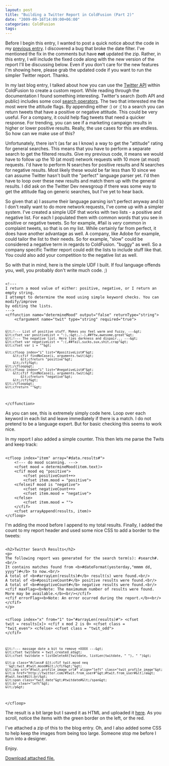```yaml
---
layout: post
title: "Building a Twitter Report in ColdFusion (Part 2)"
date: "2009-09-16T14:09:00+06:00"
categories: ColdFusion 
tags: 
---
```


Before I begin this entry, I wanted to post a quick notice about the code in my <a href="http://www.raymondcamden.com/index.cfm/2009/9/14/Building-a-Twitter-Report-in-ColdFusion">previous entry</a>. I discovered a bug that broke the date filter. I've mentioned the fix in the comments but have <b>not</b> updated the zip. Rather, in this entry, I will include the fixed code along with the new version of the report I'll be discussing below. Even if you don't care for the new features I'm showing here, please grab the updated code if you want to run the simpler Twitter report. Thanks.
<!--more-->
In my last blog entry, I talked about how you can use the <a href="http://apiwiki.twitter.com/">Twitter API</a> within ColdFusion to create a custom report. While reading through the documentation I found something interesting. Twitter's search (both API and public) includes some cool <a href="http://search.twitter.com/operators">search operators</a>. The two that interested me the most were the attitude flags. By appending either :) or :( to a search you can return tweets that have a positive or negative attitude. This could be very useful. For a company, it could help flag tweets that need a quicker response. For trending, you can see if a marketing campaign results in higher or lower positive results. Really, the use cases for this are endless. So how can we make use of this?

Unfortunately, there isn't (as far as I know) a way to get the "attitude" rating for general searches. This means that you have to perform a separate search to get the filtered results. Give my previous code, it means we would have to follow up the 10 (at most) network requests with 10 more (at most) requests. I'd have to perform N searches for positive results and N searches for negative results. Most likely these would be far less than 10 since we can assume Twitter hasn't built the "perfect" language parser yet. I'd then have to loop over these new results and match them up with the general results. I did ask on the Twitter Dev newsgroup if there was some way to get the attitude flag on generic searches, but I've yet to hear back.

So given that a) I assume their language parsing isn't perfect anyway and b) I don't really want to do more network requests, I've come up with a simpler system. I've created a simple UDF that works with two lists - a positive and negative list. For each I populated them with common words that you see in positive or negative tweets. So for example, #fail is <i>very</i> common in complaint tweets, so that is on my list. While certainly far from perfect, it does have another advantage as well. A company, like Adobe for example, could tailor the list to their needs. So for example, "slow" could be considered a negative term in regards to ColdFusion. "buggy" as well. So a company specific Twitter report could edit the lists to include stuff like that. You could also add your competition to the negative list as well. 

So with that in mind, here is the simple UDF I built. If foul language offends you, well, you probably don't write much code. ;)

<code>
&lt;!---
I return a mood value of either: positive, negative, or I return an empty string.
I attempt to determine the mood using simple keyword checks. You can modify/improve
by editing the lists.
---&gt;
&lt;cffunction name="determineMood" output="false" returnType="string"&gt;
	&lt;cfargument name="twit" type="string" required="true"&gt;

	&lt;!--- List of positive stuff. Makes you feel warm and fuzzy. ---&gt;
	&lt;cfset var positiveList = ":),:&gt;,:-),##ftw,awesome,great"&gt;
	&lt;!--- The negative list. Here lies darkness and dispair... ---&gt;
	&lt;cfset var negativeList = ":(,##fail,sucks,sux,shit,crap"&gt;
	&lt;cfset var i = ""&gt;
	
	&lt;cfloop index="i" list="#positiveList#"&gt;
		&lt;cfif findNoCase(i, arguments.twit)&gt;
			&lt;cfreturn "positive"&gt;
		&lt;/cfif&gt;
	&lt;/cfloop&gt;
	&lt;cfloop index="i" list="#negativeList#"&gt;
		&lt;cfif findNoCase(i, arguments.twit)&gt;
			&lt;cfreturn "negative"&gt;
		&lt;/cfif&gt;
	&lt;/cfloop&gt;
	&lt;cfreturn ""&gt;
&lt;/cffunction&gt;
</code>

As you can see, this is extremely simply code here. Loop over each keyword in each list and leave immediately if there is a match. I do not pretend to be a language expert. But for basic checking this seems to work nice.

In my report I also added a simple counter. This then lets me parse the Twits and keep track:

<code>
&lt;cfloop index="item" array="#data.results#"&gt;
	&lt;!--- do mood scanning. ---&gt;
	&lt;cfset mood = determineMood(item.text)&gt;
	&lt;cfif mood eq "positive"&gt;
		&lt;cfset positiveCount++&gt;
		&lt;cfset item.mood = "positive"&gt;
	&lt;cfelseif mood is "negative"&gt;
		&lt;cfset negativeCount++&gt;				
		&lt;cfset item.mood = "negative"&gt;
	&lt;cfelse&gt;
		&lt;cfset item.mood = ""&gt;
	&lt;/cfif&gt;
	&lt;cfset arrayAppend(results, item)&gt;
&lt;/cfloop&gt;
</code>

I'm adding the mood before I append to my total results. Finally, I added the count to my report header and used some nice CSS to add a border to the tweets:

<code>
&lt;h2&gt;Twitter Search Results&lt;/h2&gt;
&lt;p&gt;
The following report was generated for the search term(s): #search#.&lt;br/&gt;
It contains matches found from &lt;b&gt;#dateFormat(yesterday,"mmmm dd, yyyy")#&lt;/b&gt; to now.&lt;br/&gt;
A total of &lt;b&gt;#arrayLen(results)#&lt;/b&gt; result(s) were found.&lt;br/&gt;
A total of &lt;b&gt;#positiveCount#&lt;/b&gt; positive results were found.&lt;br/&gt;
A total of &lt;b&gt;#negativeCount#&lt;/b&gt; negative results were found.&lt;br/&gt;
&lt;cfif maxFlag&gt;&lt;b&gt;Note: The maximumum number of results were found. More may be available.&lt;/b&gt;&lt;br/&gt;&lt;/cfif&gt;
&lt;cfif errorFlag&gt;&lt;b&gt;Note: An error ocurred during the report.&lt;/b&gt;&lt;br/&gt;&lt;/cfif&gt;
&lt;/p&gt;

&lt;cfloop index="x" from="1" to="#arrayLen(results)#"&gt;
	&lt;cfset twit = results[x]&gt;
	&lt;cfif x mod 2 is 0&gt;
		&lt;cfset class = "twit_even"&gt;
	&lt;cfelse&gt;
		&lt;cfset class = "twit_odd"&gt;
	&lt;/cfif&gt;
	
	&lt;!--- massage date a bit to remove +XXXX ---&gt;
	&lt;cfset twitdate = twit.created_at&gt;
	&lt;cfset twitdate = listDeleteAt(twitdate, listLen(twitdate, " "), " ")&gt;
	
	&lt;p class="#class# &lt;cfif twit.mood neq ''&gt;twit_#twit.mood#&lt;/cfif&gt;"&gt;
	&lt;img src="#twit.profile_image_url#" align="left" class="twit_profile_image"&gt;
	&lt;a href="http://twitter.com/#twit.from_user#"&gt;#twit.from_user#&lt;/a&gt; #twit.text#&lt;br/&gt;
	&lt;span class="twit_date"&gt;#twitdate#&lt;/span&gt;
	&lt;br clear="left"&gt;
	&lt;/p&gt;
&lt;/cfloop&gt;
</code>

The result is a bit large but I saved it as HTML and uploaded it <a href="http://www.coldfusionjedi.com/downloads/report2.html">here</a>. As you scroll, notice the items with the green border on the left, or the red. 

I've attached a zip of this to the blog entry. Oh, and I also added some CSS to help keep the images from being too large. Someone stop me before I turn into a designer.

Enjoy.<p><a href='enclosures/C%3A%5Chosts%5C2009%2Ecoldfusionjedi%2Ecom%5Cenclosures%2Ftwitterreport%2Ezip'>Download attached file.</a></p>